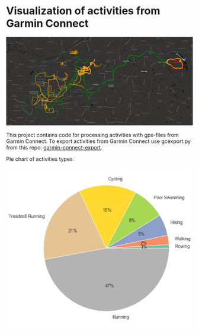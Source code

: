 Visualization of activities from Garmin Connect
============================ 
<p align="center">
<img src="images/title.png" alt="GPS tracks">
</p>


This project contains code for processing activities with gpx-files from Garmin Connect.  To export activities from Garmin Connect use gcexport.py  from this repo: [garmin-connect-export](https://github.com/pe-st/garmin-connect-export).






Pie chart of activities types
<p align="center">
<img src="images/pie_chart.png" alt="Pie chart">
</p>


